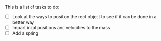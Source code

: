 This is a list of tasks to do:
-[ ] Look at the ways to position the rect object to see if it can be done in a better way
-[ ] Impart inital positions and velocities to the mass
-[ ] Add a spring
